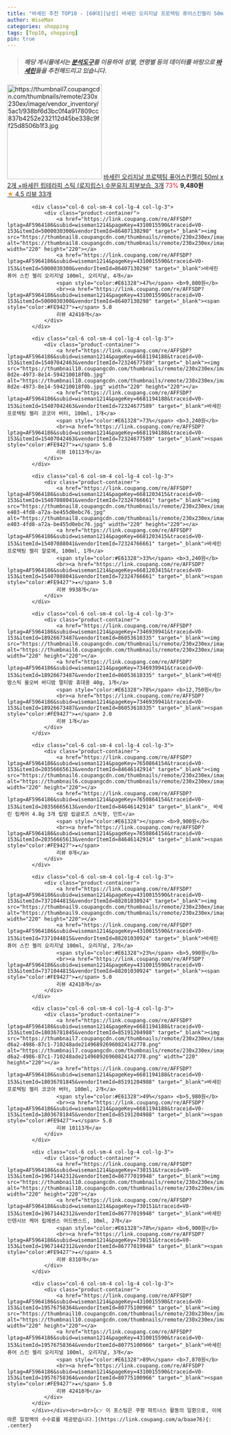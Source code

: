```yaml
---
title: "바세린 추천 TOP10 - [60대][남성] 바세린 오리지날 프로텍팅 퓨어스킨젤리 50ml x 2개 +바세린 립테라피 스틱 (로지립스) 수분유지 피부보습, 3개"
author: WiseMan
categories: shopping
tags: [Top10, shopping]
pin: true
---
```


> ##### 해당 게시물에서는 [**분석도구**](https://itemscout.io/)를 이용하여 **성별**, **연령별** 등의 데이터를 바탕으로 [**바세린**](https://link.coupang.com/a/baae76)들을 추천해드리고 있습니다.
<div class="container"><div class="row">
            <div class="col-6 col-sm-4 col-lg-4 col-lg-3">
                <div class="product-container">
                    <a href="https://link.coupang.com/re/AFFSDP?lptag=AF5964186&subid=wiseman1214&pageKey=7266361495&traceid=V0-153&itemId=18520550102&vendorItemId=85659212281" target="_blank"><img src="https://thumbnail7.coupangcdn.com/thumbnails/remote/230x230ex/image/vendor_inventory/5ac1/938bf6d3bc0f4a917809cc837b4252e232112d45be338c9ff25d8506b1f3.jpg" alt="https://thumbnail7.coupangcdn.com/thumbnails/remote/230x230ex/image/vendor_inventory/5ac1/938bf6d3bc0f4a917809cc837b4252e232112d45be338c9ff25d8506b1f3.jpg" width="220" height="220"></a>
                    <a href="https://link.coupang.com/re/AFFSDP?lptag=AF5964186&subid=wiseman1214&pageKey=7266361495&traceid=V0-153&itemId=18520550102&vendorItemId=85659212281" target="_blank">바세린 오리지날 프로텍팅 퓨어스킨젤리 50ml x 2개 +바세린 립테라피 스틱 (로지립스) 수분유지 피부보습, 3개</a>
                    <span style="color:#E61328">73%</span> <b>9,480원</b>
                    <br><a href="https://link.coupang.com/re/AFFSDP?lptag=AF5964186&subid=wiseman1214&pageKey=7266361495&traceid=V0-153&itemId=18520550102&vendorItemId=85659212281" target="_blank"><span style="color:#FE9427">★</span> 4.5
                    리뷰 33개</a>
                </div>
            </div>
            
            <div class="col-6 col-sm-4 col-lg-4 col-lg-3">
                <div class="product-container">
                    <a href="https://link.coupang.com/re/AFFSDP?lptag=AF5964186&subid=wiseman1214&pageKey=4310015590&traceid=V0-153&itemId=5000030300&vendorItemId=86407130298" target="_blank"><img src="https://thumbnail8.coupangcdn.com/thumbnails/remote/230x230ex/image/vendor_inventory/24d3/a37b6a18a78d6ad308dd7642d3db262c6abf9e7b8e0ff88697e797d9cc06.jpg" alt="https://thumbnail8.coupangcdn.com/thumbnails/remote/230x230ex/image/vendor_inventory/24d3/a37b6a18a78d6ad308dd7642d3db262c6abf9e7b8e0ff88697e797d9cc06.jpg" width="220" height="220"></a>
                    <a href="https://link.coupang.com/re/AFFSDP?lptag=AF5964186&subid=wiseman1214&pageKey=4310015590&traceid=V0-153&itemId=5000030300&vendorItemId=86407130298" target="_blank">바세린 퓨어 스킨 젤리 오리지널 100ml, 오리지날, 4개</a>
                    <span style="color:#E61328">47%</span> <b>9,800원</b>
                    <br><a href="https://link.coupang.com/re/AFFSDP?lptag=AF5964186&subid=wiseman1214&pageKey=4310015590&traceid=V0-153&itemId=5000030300&vendorItemId=86407130298" target="_blank"><span style="color:#FE9427">★</span> 5.0
                    리뷰 42410개</a>
                </div>
            </div>
            
            <div class="col-6 col-sm-4 col-lg-4 col-lg-3">
                <div class="product-container">
                    <a href="https://link.coupang.com/re/AFFSDP?lptag=AF5964186&subid=wiseman1214&pageKey=6681194188&traceid=V0-153&itemId=15407042463&vendorItemId=72324677589" target="_blank"><img src="https://thumbnail10.coupangcdn.com/thumbnails/remote/230x230ex/image/retail/images/2020/10/22/9/8/2e67eb91-8d2e-4973-8e14-594210018f0b.jpg" alt="https://thumbnail10.coupangcdn.com/thumbnails/remote/230x230ex/image/retail/images/2020/10/22/9/8/2e67eb91-8d2e-4973-8e14-594210018f0b.jpg" width="220" height="220"></a>
                    <a href="https://link.coupang.com/re/AFFSDP?lptag=AF5964186&subid=wiseman1214&pageKey=6681194188&traceid=V0-153&itemId=15407042463&vendorItemId=72324677589" target="_blank">바세린 프로텍팅 젤리 코코아 버터, 100ml, 1개</a>
                    <span style="color:#E61328">73%</span> <b>3,240원</b>
                    <br><a href="https://link.coupang.com/re/AFFSDP?lptag=AF5964186&subid=wiseman1214&pageKey=6681194188&traceid=V0-153&itemId=15407042463&vendorItemId=72324677589" target="_blank"><span style="color:#FE9427">★</span> 5.0
                    리뷰 10113개</a>
                </div>
            </div>
            
            <div class="col-6 col-sm-4 col-lg-4 col-lg-3">
                <div class="product-container">
                    <a href="https://link.coupang.com/re/AFFSDP?lptag=AF5964186&subid=wiseman1214&pageKey=6681203415&traceid=V0-153&itemId=15407088041&vendorItemId=72324766661" target="_blank"><img src="https://thumbnail8.coupangcdn.com/thumbnails/remote/230x230ex/image/retail/images/2020/10/22/9/3/120ce387-e403-4fd8-a72a-be455d0ebc76.jpg" alt="https://thumbnail8.coupangcdn.com/thumbnails/remote/230x230ex/image/retail/images/2020/10/22/9/3/120ce387-e403-4fd8-a72a-be455d0ebc76.jpg" width="220" height="220"></a>
                    <a href="https://link.coupang.com/re/AFFSDP?lptag=AF5964186&subid=wiseman1214&pageKey=6681203415&traceid=V0-153&itemId=15407088041&vendorItemId=72324766661" target="_blank">바세린 프로텍팅 젤리 알로에, 100ml, 1개</a>
                    <span style="color:#E61328">33%</span> <b>3,240원</b>
                    <br><a href="https://link.coupang.com/re/AFFSDP?lptag=AF5964186&subid=wiseman1214&pageKey=6681203415&traceid=V0-153&itemId=15407088041&vendorItemId=72324766661" target="_blank"><span style="color:#FE9427">★</span> 5.0
                    리뷰 9938개</a>
                </div>
            </div>
            
            <div class="col-6 col-sm-4 col-lg-4 col-lg-3">
                <div class="product-container">
                    <a href="https://link.coupang.com/re/AFFSDP?lptag=AF5964186&subid=wiseman1214&pageKey=7346939941&traceid=V0-153&itemId=18926673487&vendorItemId=86053610335" target="_blank"><img src="https://thumbnail6.coupangcdn.com/thumbnails/remote/230x230ex/image/vendor_inventory/35bf/04d7d8b9252a6e7ec72f684621d90cfb34117e4f40ce1b877dded30e2e81.png" alt="https://thumbnail6.coupangcdn.com/thumbnails/remote/230x230ex/image/vendor_inventory/35bf/04d7d8b9252a6e7ec72f684621d90cfb34117e4f40ce1b877dded30e2e81.png" width="220" height="220"></a>
                    <a href="https://link.coupang.com/re/AFFSDP?lptag=AF5964186&subid=wiseman1214&pageKey=7346939941&traceid=V0-153&itemId=18926673487&vendorItemId=86053610335" target="_blank">바세린 밤스틱 올오버 바디밤 멀티밤 휴대용 40g, 1개</a>
                    <span style="color:#E61328">78%</span> <b>12,750원</b>
                    <br><a href="https://link.coupang.com/re/AFFSDP?lptag=AF5964186&subid=wiseman1214&pageKey=7346939941&traceid=V0-153&itemId=18926673487&vendorItemId=86053610335" target="_blank"><span style="color:#FE9427">★</span> 2.0
                    리뷰 1개</a>
                </div>
            </div>
            
            <div class="col-6 col-sm-4 col-lg-4 col-lg-3">
                <div class="product-container">
                    <a href="https://link.coupang.com/re/AFFSDP?lptag=AF5964186&subid=wiseman1214&pageKey=7650864154&traceid=V0-153&itemId=20356665613&vendorItemId=84646142914" target="_blank"><img src="https://thumbnail6.coupangcdn.com/thumbnails/remote/230x230ex/image/vendor_inventory/1123/5efe69c31dee1566038bfeee4d4d2c310b6deaa1ec568460a67e62189fb2.jpg" alt="https://thumbnail6.coupangcdn.com/thumbnails/remote/230x230ex/image/vendor_inventory/1123/5efe69c31dee1566038bfeee4d4d2c310b6deaa1ec568460a67e62189fb2.jpg" width="220" height="220"></a>
                    <a href="https://link.coupang.com/re/AFFSDP?lptag=AF5964186&subid=wiseman1214&pageKey=7650864154&traceid=V0-153&itemId=20356665613&vendorItemId=84646142914" target="_blank">_ 바세린 립케어 4.8g 3개 립밤 립글로즈 스틱형, 민트</a>
                    <span style="color:#E61328"></span> <b>9,900원</b>
                    <br><a href="https://link.coupang.com/re/AFFSDP?lptag=AF5964186&subid=wiseman1214&pageKey=7650864154&traceid=V0-153&itemId=20356665613&vendorItemId=84646142914" target="_blank"><span style="color:#FE9427">★</span> 
                    리뷰 0개</a>
                </div>
            </div>
            
            <div class="col-6 col-sm-4 col-lg-4 col-lg-3">
                <div class="product-container">
                    <a href="https://link.coupang.com/re/AFFSDP?lptag=AF5964186&subid=wiseman1214&pageKey=4310015590&traceid=V0-153&itemId=7371044815&vendorItemId=88201030924" target="_blank"><img src="https://thumbnail9.coupangcdn.com/thumbnails/remote/230x230ex/image/vendor_inventory/80d4/ee812fc6fadfce616799ad64a2d810ec618ced9e3712e33f81dcaa8e9a62.JPG" alt="https://thumbnail9.coupangcdn.com/thumbnails/remote/230x230ex/image/vendor_inventory/80d4/ee812fc6fadfce616799ad64a2d810ec618ced9e3712e33f81dcaa8e9a62.JPG" width="220" height="220"></a>
                    <a href="https://link.coupang.com/re/AFFSDP?lptag=AF5964186&subid=wiseman1214&pageKey=4310015590&traceid=V0-153&itemId=7371044815&vendorItemId=88201030924" target="_blank">바세린 퓨어 스킨 젤리 오리지널 100ml, 오리지날, 2개</a>
                    <span style="color:#E61328">23%</span> <b>5,990원</b>
                    <br><a href="https://link.coupang.com/re/AFFSDP?lptag=AF5964186&subid=wiseman1214&pageKey=4310015590&traceid=V0-153&itemId=7371044815&vendorItemId=88201030924" target="_blank"><span style="color:#FE9427">★</span> 5.0
                    리뷰 42410개</a>
                </div>
            </div>
            
            <div class="col-6 col-sm-4 col-lg-4 col-lg-3">
                <div class="product-container">
                    <a href="https://link.coupang.com/re/AFFSDP?lptag=AF5964186&subid=wiseman1214&pageKey=6681194188&traceid=V0-153&itemId=18036781845&vendorItemId=85191204988" target="_blank"><img src="https://thumbnail7.coupangcdn.com/thumbnails/remote/230x230ex/image/retail/images/19ca075d-d6a2-4986-87c1-710248ade214968926960824142778.png" alt="https://thumbnail7.coupangcdn.com/thumbnails/remote/230x230ex/image/retail/images/19ca075d-d6a2-4986-87c1-710248ade214968926960824142778.png" width="220" height="220"></a>
                    <a href="https://link.coupang.com/re/AFFSDP?lptag=AF5964186&subid=wiseman1214&pageKey=6681194188&traceid=V0-153&itemId=18036781845&vendorItemId=85191204988" target="_blank">바세린 프로텍팅 젤리 코코아 버터, 100ml, 2개</a>
                    <span style="color:#E61328">49%</span> <b>5,980원</b>
                    <br><a href="https://link.coupang.com/re/AFFSDP?lptag=AF5964186&subid=wiseman1214&pageKey=6681194188&traceid=V0-153&itemId=18036781845&vendorItemId=85191204988" target="_blank"><span style="color:#FE9427">★</span> 5.0
                    리뷰 10113개</a>
                </div>
            </div>
            
            <div class="col-6 col-sm-4 col-lg-4 col-lg-3">
                <div class="product-container">
                    <a href="https://link.coupang.com/re/AFFSDP?lptag=AF5964186&subid=wiseman1214&pageKey=730151&traceid=V0-153&itemId=19671442312&vendorItemId=86777019948" target="_blank"><img src="https://thumbnail10.coupangcdn.com/thumbnails/remote/230x230ex/image/vendor_inventory/a7da/40ff1ce581e519d33f6495ed6113cb6895fbaf157c593ab67a76e18d02fe.jpg" alt="https://thumbnail10.coupangcdn.com/thumbnails/remote/230x230ex/image/vendor_inventory/a7da/40ff1ce581e519d33f6495ed6113cb6895fbaf157c593ab67a76e18d02fe.jpg" width="220" height="220"></a>
                    <a href="https://link.coupang.com/re/AFFSDP?lptag=AF5964186&subid=wiseman1214&pageKey=730151&traceid=V0-153&itemId=19671442312&vendorItemId=86777019948" target="_blank">바세린 인텐시브 케어 립에센스 어드밴스드, 10ml, 2개</a>
                    <span style="color:#E61328">78%</span> <b>6,900원</b>
                    <br><a href="https://link.coupang.com/re/AFFSDP?lptag=AF5964186&subid=wiseman1214&pageKey=730151&traceid=V0-153&itemId=19671442312&vendorItemId=86777019948" target="_blank"><span style="color:#FE9427">★</span> 4.5
                    리뷰 8310개</a>
                </div>
            </div>
            
            <div class="col-6 col-sm-4 col-lg-4 col-lg-3">
                <div class="product-container">
                    <a href="https://link.coupang.com/re/AFFSDP?lptag=AF5964186&subid=wiseman1214&pageKey=4310015590&traceid=V0-153&itemId=19576758364&vendorItemId=80775100966" target="_blank"><img src="https://thumbnail10.coupangcdn.com/thumbnails/remote/230x230ex/image/vendor_inventory/1f70/bfba8de872bd863abb3d2f36629766555c9ae8d583d6df13d4e3e29c1285.jpg" alt="https://thumbnail10.coupangcdn.com/thumbnails/remote/230x230ex/image/vendor_inventory/1f70/bfba8de872bd863abb3d2f36629766555c9ae8d583d6df13d4e3e29c1285.jpg" width="220" height="220"></a>
                    <a href="https://link.coupang.com/re/AFFSDP?lptag=AF5964186&subid=wiseman1214&pageKey=4310015590&traceid=V0-153&itemId=19576758364&vendorItemId=80775100966" target="_blank">바세린 퓨어 스킨 젤리 오리지널 100ml, 오리지날, 3개</a>
                    <span style="color:#E61328">89%</span> <b>7,870원</b>
                    <br><a href="https://link.coupang.com/re/AFFSDP?lptag=AF5964186&subid=wiseman1214&pageKey=4310015590&traceid=V0-153&itemId=19576758364&vendorItemId=80775100966" target="_blank"><span style="color:#FE9427">★</span> 5.0
                    리뷰 42410개</a>
                </div>
            </div>
            </div></div><br><br>[👉 이 포스팅은 쿠팡 파트너스 활동의 일환으로, 이에 따른 일정액의 수수료를 제공받습니다.](https://link.coupang.com/a/baae76){: .center}